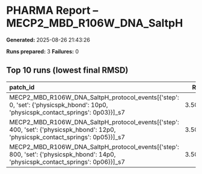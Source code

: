 # PHARMA Report – MECP2_MBD_R106W_DNA_SaltpH

**Generated:** 2025-08-26 21:43:26

**Runs prepared:** 3
**Failures:** 0

## Top 10 runs (lowest final RMSD)

| patch_id                                                                                                                          |    RMSD |      Rg |   total_loss |
|:----------------------------------------------------------------------------------------------------------------------------------|--------:|--------:|-------------:|
| MECP2_MBD_R106W_DNA_SaltpH_protocol_events[{'step': 0, 'set': {'physicspk_hbond': 10p0, 'physicspk_contact_springs': 0p03}}]_s7   | 3.50721 | 11.4016 |       107.05 |
| MECP2_MBD_R106W_DNA_SaltpH_protocol_events[{'step': 400, 'set': {'physicspk_hbond': 12p0, 'physicspk_contact_springs': 0p05}}]_s7 | 3.50721 | 11.4016 |       107.05 |
| MECP2_MBD_R106W_DNA_SaltpH_protocol_events[{'step': 800, 'set': {'physicspk_hbond': 14p0, 'physicspk_contact_springs': 0p06}}]_s7 | 3.50721 | 11.4016 |       107.05 |

